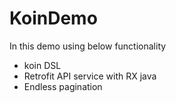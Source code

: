 # KoinDemo
In this demo using below functionality 
- koin DSL
- Retrofit API service with RX java 
- Endless pagination 

